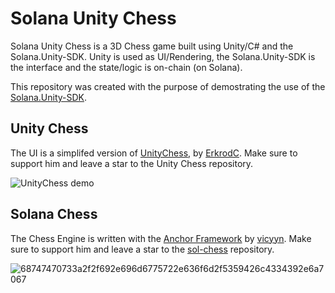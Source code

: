 # Solana Unity Chess

Solana Unity Chess is a 3D Chess game built using Unity/C# and the Solana.Unity-SDK.
Unity is used as UI/Rendering, the Solana.Unity-SDK is the interface and the state/logic is on-chain (on Solana).

This repository was created with the purpose of demostrating the use of the [Solana.Unity-SDK](https://solana.unity-sdk.gg/).

## Unity Chess

The UI is a simplifed version of [UnityChess](https://github.com/ErkrodC/UnityChess), by [ErkrodC](https://github.com/ErkrodC). Make sure to support him and leave a star to the Unity Chess repository.

![UnityChess demo](https://media.githubusercontent.com/media/ErkrodC/UnityChess/development/UnityChess.gif)


## Solana Chess

The Chess Engine is written with the [Anchor Framework](https://www.anchor-lang.com/) by [vicyyn](https://github.com/vicyyn). Make sure to support him and leave a star to the [sol-chess](https://github.com/vicyyn/sol-chess) repository.

![68747470733a2f2f692e696d6775722e636f6d2f5359426c4334392e6a7067](https://github.com/magicblock-labs/Solana-Unity-Chess/assets/12031208/abccf91a-1d36-4e12-a982-46b3b26039d2)

